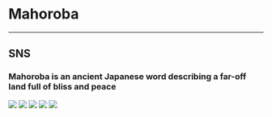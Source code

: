 # Mahoroba
***
## SNS 
### Mahoroba is an ancient Japanese word describing a far-off land full of bliss and peace

<img src="https://img.shields.io/badge/Javascript-276DC3.svg?logo=javascript&style=flat">
<img src="https://img.shields.io/badge/-CSS3-1572B6.svg?logo=css3&style=flat">
<img src="https://img.shields.io/badge/-HTML5-333.svg?logo=html5&style=flat">
<img src="https://img.shields.io/badge/-React-555.svg?logo=react&style=flat">
<img src="https://img.shields.io/badge/-Visual%20Studio%20Code-007ACC.svg?logo=visual-studio-code&style=flat">